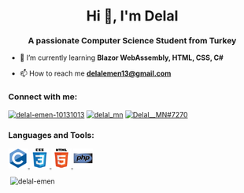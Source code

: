 <h1 align="center">Hi 👋, I'm Delal</h1>
<h3 align="center">A passionate Computer Science Student from Turkey</h3>

- 🌱 I’m currently learning **Blazor WebAssembly, HTML, CSS, C#**

- 📫 How to reach me **delalemen13@gmail.com**

<h3 align="left">Connect with me:</h3>
<p align="left">
<a href="https://linkedin.com/in/delal-emen-10131013" target="blank"><img align="center" src="https://raw.githubusercontent.com/rahuldkjain/github-profile-readme-generator/master/src/images/icons/Social/linked-in-alt.svg" alt="delal-emen-10131013" height="30" width="40" /></a>
<a href="https://www.leetcode.com/delal_mn" target="blank"><img align="center" src="https://raw.githubusercontent.com/rahuldkjain/github-profile-readme-generator/master/src/images/icons/Social/leet-code.svg" alt="delal_mn" height="30" width="40" /></a>
<a href="https://discord.gg/Delal__MN#7270" target="blank"><img align="center" src="https://raw.githubusercontent.com/rahuldkjain/github-profile-readme-generator/master/src/images/icons/Social/discord.svg" alt="Delal__MN#7270" height="30" width="40" /></a>
</p>

<h3 align="left">Languages and Tools:</h3>
<p align="left"> <a href="https://www.cprogramming.com/" target="_blank" rel="noreferrer"> <img src="https://raw.githubusercontent.com/devicons/devicon/master/icons/c/c-original.svg" alt="c" width="40" height="40"/> </a> <a href="https://www.w3schools.com/css/" target="_blank" rel="noreferrer"> <img src="https://raw.githubusercontent.com/devicons/devicon/master/icons/css3/css3-original-wordmark.svg" alt="css3" width="40" height="40"/> </a> <a href="https://www.w3.org/html/" target="_blank" rel="noreferrer"> <img src="https://raw.githubusercontent.com/devicons/devicon/master/icons/html5/html5-original-wordmark.svg" alt="html5" width="40" height="40"/> </a> <a href="https://www.php.net" target="_blank" rel="noreferrer"> <img src="https://raw.githubusercontent.com/devicons/devicon/master/icons/php/php-original.svg" alt="php" width="40" height="40"/> </a> </p>

<p>&nbsp;<img align="center" src="https://github-readme-stats.vercel.app/api?username=delal-emen&show_icons=true&locale=en" alt="delal-emen" /></p>
